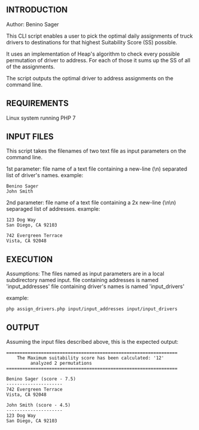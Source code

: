 INTRODUCTION
------------

Author: Benino Sager

This CLI script enables a user to pick the optimal daily assignments of truck drivers
to destinations for that highest Suitability Score (SS) possible.

It uses an implementation of Heap's algorithm to check every possible
permutation of driver to address.  For each of those it sums up the SS of
all of the assignments.

The script outputs the optimal driver to address assignments on the command line.


REQUIREMENTS
------------
Linux system running PHP 7


INPUT FILES
-----------

This script takes the filenames of two text file as input parameters on the command line.

1st parameter:
file name of a text file containing a new-line (\n) separated list of driver's names.
example:
```
Benino Sager
John Smith
```

2nd parameter:
file name of a text file containing a 2x new-line (\n\n) separaged list of addresses.
example:
```
123 Dog Way
San Diego, CA 92103

742 Evergreen Terrace
Vista, CA 92048
```


EXECUTION
---------

Assumptions:
    The files named as input parameters are in a local subdirectory named input.
    file containing addresses is named 'input_addresses'
    file containing driver's names is named 'input_drivers'

example:
```
php assign_drivers.php input/input_addresses input/input_drivers
```

OUTPUT
------
Assuming the input files described above, this is the expected output:

```
================================================================
    The Maximum suitability score has been calculated: '12'
         analyzed 2 permutations
================================================================

Benino Sager (score - 7.5)
---------------------
742 Evergreen Terrace
Vista, CA 92048

John Smith (score - 4.5)
---------------------
123 Dog Way
San Diego, CA 92103
```
